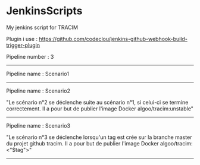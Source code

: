 # JenkinsScripts
My jenkins script for TRACIM

Plugin i use : https://github.com/codeclou/jenkins-github-webhook-build-trigger-plugin


Pipeline number : 3

__________________________________________________________________________
Pipeline name : Scenario1

__________________________________________________________________________
Pipeline name : Scenario2

"Le scénario n°2 se déclenche suite au scénario n°1, si celui-ci se termine correctement.
Il a pour but de publier l'image Docker algoo/tracim:unstable"
__________________________________________________________________________
Pipeline name : Scenario3

"Le scénario n°3 se déclenche lorsqu'un tag est crée sur la branche master du projet github tracim.
Il a pour but de publier l'image Docker algoo/tracim:<"$tag">"
__________________________________________________________________________
